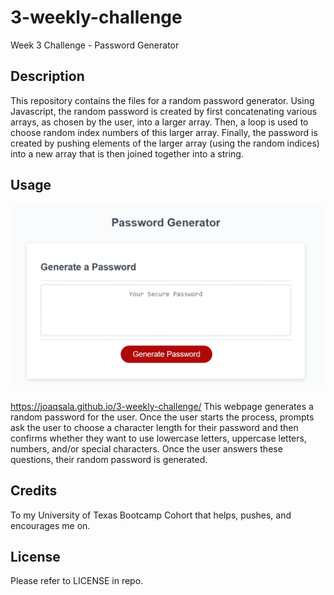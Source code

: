 # 3-weekly-challenge
Week 3 Challenge - Password Generator

## Description

This repository contains the files for a random password generator. Using Javascript, the random password is created by first concatenating various arrays, as chosen by the user, into a larger array. Then, a loop is used to choose random index numbers of this larger array. Finally, the password is created by pushing elements of the larger array (using the random indices) into a new array that is then joined together into a string.

## Usage

![text box with a generate passord button](assets/images/password-generator-image.png)

https://joaqsala.github.io/3-weekly-challenge/
This webpage generates a random password for the user. Once the user starts the process, prompts ask the user to choose a character length for their password and then confirms whether they want to use lowercase letters, uppercase letters, numbers, and/or special characters. Once the user answers these questions, their random password is generated. 

## Credits

To my University of Texas Bootcamp Cohort that helps, pushes, and encourages me on.

## License

Please refer to LICENSE in repo.